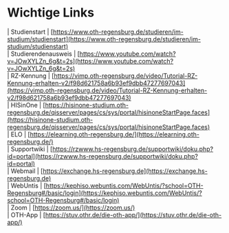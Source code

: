 

# Wichtige Links


|     Studienstart           |     [https://www.oth-regensburg.de/studieren/im-studium/studienstart](https://www.oth-regensburg.de/studieren/im-studium/studienstart)                                         
|     Studierendenausweis    |     [https://www.youtube.com/watch?v=JOwXYLZn_6g&t=2s](https://www.youtube.com/watch?v=JOwXYLZn_6g&t=2s)                                                        
|     RZ-Kennung             |     [https://vimp.oth-regensburg.de/video/Tutorial-RZ-Kennung-erhalten-v2/f98d621758a6b93ef9dbb47277697043](https://vimp.oth-regensburg.de/video/Tutorial-RZ-Kennung-erhalten-v2/f98d621758a6b93ef9dbb47277697043)   
|     HISinOne               |     [https://hisinone-studium.oth-regensburg.de/qisserver/pages/cs/sys/portal/hisinoneStartPage.faces](https://hisinone-studium.oth-regensburg.de/qisserver/pages/cs/sys/portal/hisinoneStartPage.faces)        
|     ELO                    |     [https://elearning.oth-regensburg.de/](https://elearning.oth-regensburg.de/)                                                                    
|     Supportwiki            |     [https://rzwww.hs-regensburg.de/supportwiki/doku.php?id=portal](https://rzwww.hs-regensburg.de/supportwiki/doku.php?id=portal)                                          
|     Webmail                |     [https://exchange.hs-regensburg.de](https://exchange.hs-regensburg.de)                                                                       
|     WebUntis               |     [https://kephiso.webuntis.com/WebUntis/?school=OTH-Regensburg#/basic/login](https://kephiso.webuntis.com/WebUntis/?school=OTH-Regensburg#/basic/login)                               
|     Zoom                   |     [https://zoom.us/](https://zoom.us/)                                                                                       
|     OTH-App                |     [https://stuv.othr.de/die-oth-app/](https://stuv.othr.de/die-oth-app/)    


